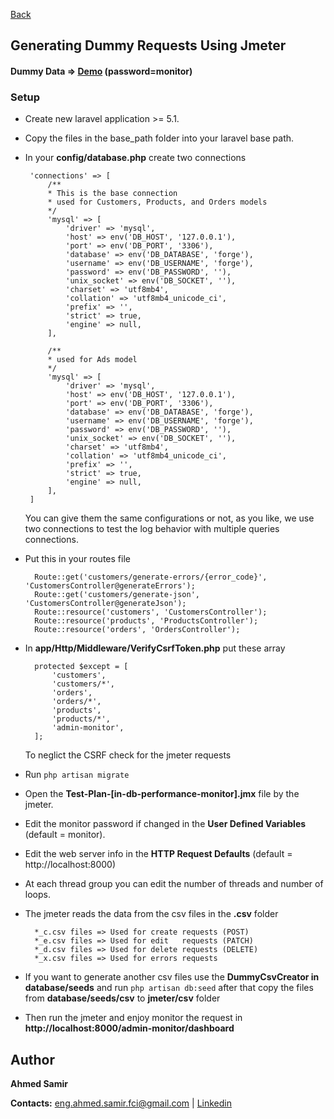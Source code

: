 <!--ts-->
   [Back](./../)
<!--te-->

## Generating Dummy Requests Using Jmeter

#### Dummy Data => [Demo](http://asamirdemos.codeagroup.net/admin-monitor "http://asamirdemos.codeagroup.net/admin-monitor") (password=monitor)

### Setup

 - Create new laravel application >= 5.1.
 - Copy the files in the base_path folder into your laravel base path.
 - In your **config/database.php** create two connections
	
    	'connections' => [
	        /**
			* This is the base connection
			* used for Customers, Products, and Orders models
			*/
			'mysql' => [
	            'driver' => 'mysql',
	            'host' => env('DB_HOST', '127.0.0.1'),
	            'port' => env('DB_PORT', '3306'),
	            'database' => env('DB_DATABASE', 'forge'),
	            'username' => env('DB_USERNAME', 'forge'),
	            'password' => env('DB_PASSWORD', ''),
	            'unix_socket' => env('DB_SOCKET', ''),
	            'charset' => 'utf8mb4',
	            'collation' => 'utf8mb4_unicode_ci',
	            'prefix' => '',
	            'strict' => true,
	            'engine' => null,
	        ],
	
	        /**
			* used for Ads model
			*/
			'mysql' => [
	            'driver' => 'mysql',
	            'host' => env('DB_HOST', '127.0.0.1'),
	            'port' => env('DB_PORT', '3306'),
	            'database' => env('DB_DATABASE', 'forge'),
	            'username' => env('DB_USERNAME', 'forge'),
	            'password' => env('DB_PASSWORD', ''),
	            'unix_socket' => env('DB_SOCKET', ''),
	            'charset' => 'utf8mb4',
	            'collation' => 'utf8mb4_unicode_ci',
	            'prefix' => '',
	            'strict' => true,
	            'engine' => null,
	        ],
		]

	You can give them the same configurations or not, as you like, we use two connections to test the log behavior with multiple queries connections.

- Put this in your routes file
	
		Route::get('customers/generate-errors/{error_code}', 'CustomersController@generateErrors');
		Route::get('customers/generate-json', 'CustomersController@generateJson');
		Route::resource('customers', 'CustomersController');
		Route::resource('products', 'ProductsController');
		Route::resource('orders', 'OrdersController');

- In **app/Http/Middleware/VerifyCsrfToken.php** put these array
	
		protected $except = [
			'customers',
			'customers/*',
			'orders',
			'orders/*',
			'products',
			'products/*',
			'admin-monitor',
		];

	To neglict the CSRF check for the jmeter requests

- Run ` php artisan migrate `
- Open the **Test-Plan-[in-db-performance-monitor].jmx** file by the jmeter.
- Edit the monitor password if changed in the **User Defined Variables** (default = monitor).
- Edit the web server info in the **HTTP Request Defaults** (default = http://localhost:8000)
- At each thread group you can edit the number of threads and number of loops.
- The jmeter reads the data from the csv files in the **.csv** folder

		*_c.csv files => Used for create requests (POST)
		*_e.csv files => Used for edit   requests (PATCH)
		*_d.csv files => Used for delete requests (DELETE)
		*_x.csv files => Used for errors requests
- If you want to generate another csv files use the **DummyCsvCreator in database/seeds** and run ` php artisan db:seed ` after that copy the files from **database/seeds/csv** to **jmeter/csv** folder
- Then run the jmeter and enjoy monitor the request in **http://localhost:8000/admin-monitor/dashboard**


## Author

**Ahmed Samir**

**Contacts:** [eng.ahmed.samir.fci@gmail.com](mailto:eng.ahmed.samir.fci@gmail.com) | [Linkedin](https://www.linkedin.com/in/ahmed-samir-58250284/)

